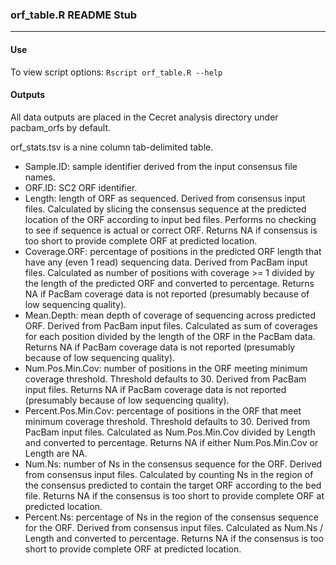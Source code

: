 ### orf_table.R README Stub

***

#### Use
To view script options: `Rscript orf_table.R --help`

#### Outputs
All data outputs are placed in the Cecret analysis directory under pacbam_orfs by default.

orf_stats.tsv is a nine column tab-delimited table.
  * Sample.ID: sample identifier derived from the input consensus file names.
  * ORF.ID: SC2 ORF identifier.
  * Length: length of ORF as sequenced. Derived from consensus input files. Calculated by slicing the consensus sequence at the predicted location of the ORF according to input bed files. Performs no checking to see if sequence is actual or correct ORF. Returns NA if consensus is too short to provide complete ORF at predicted location.
  * Coverage.ORF: percentage of positions in the predicted ORF length that have any (even 1 read) sequencing data. Derived from PacBam input files. Calculated as number of positions with coverage >= 1 divided by the length of the predicted ORF and converted to percentage. Returns NA if PacBam coverage data is not reported (presumably because of low sequencing quality).
  * Mean.Depth: mean depth of coverage of sequencing across predicted ORF. Derived from PacBam input files. Calculated as sum of coverages for each position divided by the length of the ORF in the PacBam data. Returns NA if PacBam coverage data is not reported (presumably because of low sequencing quality).
  * Num.Pos.Min.Cov: number of positions in the ORF meeting minimum coverage threshold. Threshold defaults to 30. Derived from PacBam input files. Returns NA if PacBam coverage data is not reported (presumably because of low sequencing quality).
  * Percent.Pos.Min.Cov: percentage of positions in the ORF that meet minimum coverage threshold. Threshold defaults to 30. Derived from PacBam input files. Calculated as Num.Pos.Min.Cov divided by Length and converted to percentage. Returns NA if either Num.Pos.Min.Cov or Length are NA.
  * Num.Ns: number of Ns in the consensus sequence for the ORF. Derived from consensus input files. Calculated by counting Ns in the region of the consensus predicted to contain the target ORF according to the bed file. Returns NA if the consensus is too short to provide complete ORF at predicted location.
  * Percent.Ns: percentage of Ns in the region of the consensus sequence for the ORF. Derived from consensus input files. Calculated as Num.Ns / Length and converted to percentage. Returns NA if the consensus is too short to provide complete ORF at predicted location.